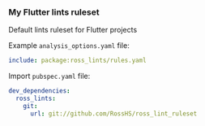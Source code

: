 ### My Flutter lints ruleset

Default lints ruleset for Flutter projects

Example `analysis_options.yaml` file:

```yaml
include: package:ross_lints/rules.yaml
```

Import `pubspec.yaml` file:

```yaml
dev_dependencies:
  ross_lints:
    git:
      url: git://github.com/RossHS/ross_lint_ruleset
```